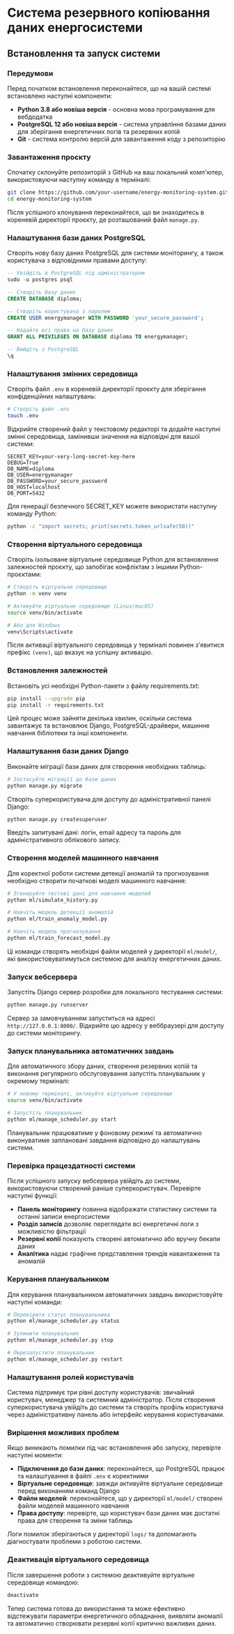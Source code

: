 # Система резервного копіювання даних енергосистеми

## Встановлення та запуск системи

### Передумови

Перед початком встановлення переконайтеся, що на вашій системі встановлено наступні компоненти:

- **Python 3.8 або новіша версія** - основна мова програмування для вебдодатка
- **PostgreSQL 12 або новіша версія** - система управління базами даних для зберігання енергетичних логів та резервних копій
- **Git** - система контролю версій для завантаження коду з репозиторію

### Завантаження проєкту

Спочатку склонуйте репозиторій з GitHub на ваш локальний комп'ютер, використовуючи наступну команду в терміналі:

```bash
git clone https://github.com/your-username/energy-monitoring-system.git
cd energy-monitoring-system
```

Після успішного клонування переконайтеся, що ви знаходитесь в кореневій директорії проєкту, де розташований файл `manage.py`.

### Налаштування бази даних PostgreSQL

Створіть нову базу даних PostgreSQL для системи моніторингу, а також користувача з відповідними правами доступу:

```sql
-- Увійдіть в PostgreSQL під адміністратором
sudo -u postgres psql

-- Створіть базу даних
CREATE DATABASE diploma;

-- Створіть користувача з паролем
CREATE USER energymanager WITH PASSWORD 'your_secure_password';

-- Надайте всі права на базу даних
GRANT ALL PRIVILEGES ON DATABASE diploma TO energymanager;

-- Вийдіть з PostgreSQL
\q
```

### Налаштування змінних середовища

Створіть файл `.env` в кореневій директорії проєкту для зберігання конфіденційних налаштувань:

```bash
# Створіть файл .env
touch .env
```

Відкрийте створений файл у текстовому редакторі та додайте наступні змінні середовища, замінивши значення на відповідні для вашої системи:

```env
SECRET_KEY=your-very-long-secret-key-here
DEBUG=True
DB_NAME=diploma
DB_USER=energymanager
DB_PASSWORD=your_secure_password
DB_HOST=localhost
DB_PORT=5432
```

Для генерації безпечного SECRET_KEY можете використати наступну команду Python:

```bash
python -c "import secrets; print(secrets.token_urlsafe(50))"
```

### Створення віртуального середовища

Створіть ізольоване віртуальне середовище Python для встановлення залежностей проєкту, що запобігає конфліктам з іншими Python-проєктами:

```bash
# Створіть віртуальне середовище
python -m venv venv

# Активуйте віртуальне середовище (Linux/macOS)
source venv/bin/activate

# Або для Windows
venv\Scripts\activate
```

Після активації віртуального середовища у терміналі повинен з'явитися префікс `(venv)`, що вказує на успішну активацію.

### Встановлення залежностей

Встановіть усі необхідні Python-пакети з файлу requirements.txt:

```bash
pip install --upgrade pip
pip install -r requirements.txt
```

Цей процес може зайняти декілька хвилин, оскільки система завантажує та встановлює Django, PostgreSQL-драйвери, машинне навчання бібліотеки та інші компоненти.

### Налаштування бази даних Django

Виконайте міграції бази даних для створення необхідних таблиць:

```bash
# Застосуйте міграції до бази даних
python manage.py migrate
```

Створіть суперкористувача для доступу до адміністративної панелі Django:

```bash
python manage.py createsuperuser
```

Введіть запитувані дані: логін, email адресу та пароль для адміністративного облікового запису.

### Створення моделей машинного навчання

Для коректної роботи системи детекції аномалій та прогнозування необхідно створити початкові моделі машинного навчання:

```bash
# Згенеруйте тестові дані для навчання моделей
python ml/simulate_history.py

# Навчіть модель детекції аномалій
python ml/train_anomaly_model.py

# Навчіть модель прогнозування
python ml/train_forecast_model.py
```

Ці команди створять необхідні файли моделей у директорії `ml/model/`, які використовуватимуться системою для аналізу енергетичних даних.

### Запуск вебсервера

Запустіть Django сервер розробки для локального тестування системи:

```bash
python manage.py runserver
```

Сервер за замовчуванням запуститься на адресі `http://127.0.0.1:8000/`. Відкрийте цю адресу у веббраузері для доступу до системи моніторингу.

### Запуск планувальника автоматичних завдань

Для автоматичного збору даних, створення резервних копій та виконання регулярного обслуговування запустіть планувальник у окремому терміналі:

```bash
# У новому терміналі, активуйте віртуальне середовище
source venv/bin/activate

# Запустіть планувальник
python ml/manage_scheduler.py start
```

Планувальник працюватиме у фоновому режимі та автоматично виконуватиме заплановані завдання відповідно до налаштувань системи.

### Перевірка працездатності системи

Після успішного запуску вебсервера увійдіть до системи, використовуючи створений раніше суперкористувач. Перевірте наступні функції:

- **Панель моніторингу** повинна відображати статистику системи та останні записи енергосистеми
- **Розділ записів** дозволяє переглядати всі енергетичні логи з можливістю фільтрації
- **Резервні копії** показують створені автоматично або вручну бекапи даних
- **Аналітика** надає графічне представлення трендів навантаження та аномалій

### Керування планувальником

Для керування планувальником автоматичних завдань використовуйте наступні команди:

```bash
# Перевірити статус планувальника
python ml/manage_scheduler.py status

# Зупинити планувальник
python ml/manage_scheduler.py stop

# Перезапустити планувальник
python ml/manage_scheduler.py restart
```

### Налаштування ролей користувачів

Система підтримує три рівні доступу користувачів: звичайний користувач, менеджер та системний адміністратор. Після створення суперкористувача увійдіть до системи та створіть профіль користувача через адміністративну панель або інтерфейс керування користувачами.

### Вирішення можливих проблем

Якщо виникають помилки під час встановлення або запуску, перевірте наступні моменти:

- **Підключення до бази даних**: переконайтеся, що PostgreSQL працює та налаштування в файлі `.env` є коректними
- **Віртуальне середовище**: завжди активуйте віртуальне середовище перед виконанням команд Django
- **Файли моделей**: переконайтеся, що у директорії `ml/model/` створені файли моделей машинного навчання
- **Права доступу**: перевірте, що користувач бази даних має достатні права для створення та зміни таблиць

Логи помилок зберігаються у директорії `logs/` та допомагають діагностувати проблеми з роботою системи.

### Деактивація віртуального середовища

Після завершення роботи з системою деактивуйте віртуальне середовище командою:

```bash
deactivate
```

Тепер система готова до використання та може ефективно відстежувати параметри енергетичного обладнання, виявляти аномалії та автоматично створювати резервні копії критично важливих даних.